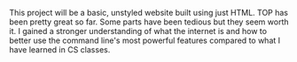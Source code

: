 This project will be a basic, unstyled website built using just HTML. TOP has been pretty great so far. Some parts have been tedious but they seem worth it.
I gained a stronger understanding of what the internet is and how to better use the command line's most powerful features compared to what I have learned in CS classes.
